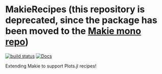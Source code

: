 # MakieRecipes (this repository is deprecated, since the package has been moved to the [Makie mono repo](https://github.com/JuliaPlots/Makie.jl/))

[![build status](https://github.com/JuliaPlots/MakieRecipes.jl/workflows/CI/badge.svg)](https://github.com/JuliaPlots/MakieRecipes.jl/actions)
[![Docs][docs-img]][docs-url]

[docs-img]: https://img.shields.io/badge/docs-dev-blue.svg
[docs-url]: http://juliaplots.org/MakieRecipes.jl/dev/

Extending Makie to support Plots.jl recipes!
